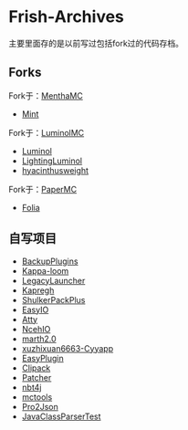# Frish-Archives

主要里面存的是以前写过包括fork过的代码存档。

## Forks

Fork于：[MenthaMC](https://github.com/MenthaMC)
 - [Mint](https://github.com/FrishArchvies/Mint)

Fork于：[LuminolMC](https://github.com/LuminolMC/)
 - [Luminol](https://github.com/FrishArchvies/Luminol)
 - [LightingLuminol](https://github.com/FrishArchvies/LightingLuminol)
 - [hyacinthusweight](https://github.com/FrishArchives/hyacinthusweight)

Fork于：[PaperMC](https://github.com/PaperMC)
 - [Folia](https://github.com/FrishArchives/Folia)

## 自写项目
 - [BackupPlugins](https://github.com/FrishArchives/BackupPlugins)
 - [Kappa-loom](https://github.com/FrishArchives/Kappa-loom)
 - [LegacyLauncher](https://github.com/FrishArchives/LegacyLauncher)
 - [Kapregh](https://github.com/FrishArchives/Kapregh)
 - [ShulkerPackPlus](https://github.com/FrishArchives/ShulkerPackPlus)
 - [EasyIO](https://github.com/FrishArchives/EasyIO)
 - [Atty](https://github.com/FrishArchives/Atty)
 - [NcehIO](https://github.com/FrishArchives/NcehIO)
 - [marth2.0](https://github.com/FrishArchives/marth2.0)
 - [xuzhixuan6663-Cyyapp](https://github.com/FrishArchives/xuzhixuan6663-Cyyapp)
 - [EasyPlugin](https://github.com/FrishArchives/EasyPlugin)
 - [Clipack](https://github.com/FrishArchives/Clipack)
 - [Patcher](https://github.com/FrishArchives/Patcher)
 - [nbt4j](https://github.com/FrishArchives/nbt4j)
 - [mctools](https://github.com/FrishArchives/mctools)
 - [Pro2Json](https://github.com/FrishArchives/Pro2Json)
 - [JavaClassParserTest](https://github.com/FrishArchives/JavaClassParserTest)
